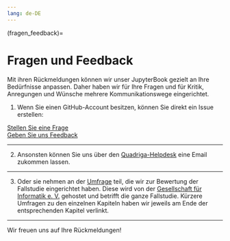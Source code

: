 ```yaml
---
lang: de-DE
---
```

(fragen_feedback)=
# Fragen und Feedback


Mit ihren Rückmeldungen können wir unser JupyterBook gezielt an Ihre Bedürfnisse anpassen.
Daher haben wir für Ihre Fragen und für Kritik, Anregungen und Wünsche mehrere Kommunikationswege eingerichtet.

1) Wenn Sie einen GitHub-Account besitzen, können Sie direkt ein Issue erstellen:

<a href="https://github.com/quadriga-dk/Tabelle-Fallstudie-1/issues/new?assignees=&labels=question&projects=&template=frage.yml" class="external-link" target="_blank">
    Stellen Sie eine Frage
</a> <br>
<a href="https://github.com/quadriga-dk/Tabelle-Fallstudie-1/issues/new?assignees=&labels=feedback&projects=&template=feedback.yml" class="external-link" target="_blank">
    Geben Sie uns Feedback
</a>  

---

2) Ansonsten können Sie uns über den [Quadriga-Helpdesk](mailto:quadriga-helpdesk@listserv.dfn.de?subject=[GitHub]%20Feedback%20Tabelle-Fallstudie-1) eine Email zukommen lassen.  

---

3) Oder sie nehmen an der <a href="https://gesellschaftfuerinformatik.limesurvey.net/745598?newtest=Y&lang=de&Git=0006" class="external-link" target="_blank">Umfrage</a> teil, die wir zur Bewertung der Fallstudie eingerichtet haben. Diese wird von der <a href="https://gi.de/" class="external-link" target="_blank">Gesellschaft für Informatik e. V.</a> gehostet und betrifft die ganze Fallstudie. Kürzere Umfragen zu den einzelnen Kapiteln haben wir jeweils am Ende der entsprechenden Kapitel verlinkt.
  
---

Wir freuen uns auf Ihre Rückmeldungen!





